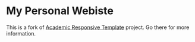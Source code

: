 <meta http-equiv="refresh" content="0; url='https://miguelamda.github.io/src/index.html'" />

# My Personal Webiste

This is a fork of [Academic Responsive Template](https://github.com/opprDev/academic-responsive-template) project. Go there for more information.


